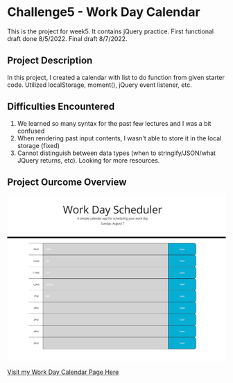 # Challenge5 - Work Day Calendar
This is the project for week5. It contains jQuery practice. First functional draft done 8/5/2022. Final draft 8/7/2022. 

## Project Description
In this project, I created a calendar with list to do function from given starter code. Utilized localStorage, moment(), jQuery event listener, etc.

## Difficulties Encountered
1. We learned so many syntax for the past few lectures and I was a bit confused
2. When rendering past input contents, I wasn't able to store it in the local storage (fixed)
3. Cannot distinguish between data types (when to stringify/JSON/what JQuery returns, etc). Looking for more resources.


## Project Ourcome Overview
![image](./Assets/image/1.JPG)

[Visit my Work Day Calendar Page Here](https://aurorayihe.github.io/challenge5_WordDayCalendar/)
